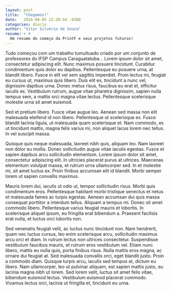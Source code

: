 ```yaml
---
layout: post
title:  "Chegamos!"
date:   2016-09-05 22:20:44 -0300
categories: diario
author: "Vitor Silvério de Souza"
resume: > #
  Um resumo do começo da PrintF e seus projetos futuros!
---
```

Tudo começou com um trabalho tumultuado criado por um conjunto de professores do IFSP Campus Caraguatatuba...
Lorem ipsum dolor sit amet, consectetur adipiscing elit. Nunc maximus posuere tincidunt. Curabitur condimentum quis dolor eu dapibus. Pellentesque eu posuere urna, at blandit libero. Fusce in elit vel sem sagittis imperdiet. Proin lectus mi, feugiat eu cursus ut, maximus quis libero. Duis elit ex, tincidunt a nunc vel, dignissim dapibus urna. Donec metus risus, faucibus eu erat et, efficitur iaculis ex. Vestibulum rutrum, augue vitae pharetra dignissim, sapien nulla tempus sem, a mattis orci magna vitae lectus. Pellentesque scelerisque molestie urna sit amet euismod.

Sed et pretium libero. Fusce vitae augue leo. Aenean sed massa non elit malesuada eleifend id non libero. Pellentesque ut scelerisque ex. Fusce blandit lacinia ligula, ut malesuada quam scelerisque et. Nam commodo, ex ut tincidunt mattis, magna felis varius mi, non aliquet lacus lorem nec tellus. In vel suscipit massa.

Quisque quis neque malesuada, laoreet nibh quis, aliquam leo. Nam laoreet non dolor eu mollis. Donec sollicitudin augue vitae iaculis egestas. Fusce et sapien dapibus arcu sollicitudin elementum. Lorem ipsum dolor sit amet, consectetur adipiscing elit. In ultricies placerat purus at ultrices. Maecenas elementum volutpat massa, et rutrum urna ullamcorper sed. In et molestie mi, sit amet luctus ex. Proin finibus accumsan elit id blandit. Morbi semper lorem ut sapien convallis maximus.

Mauris lorem dui, iaculis ut odio ut, tempor sollicitudin risus. Morbi quis condimentum eros. Pellentesque habitant morbi tristique senectus et netus et malesuada fames ac turpis egestas. Aenean accumsan dui quis massa consequat porttitor a interdum tellus. Aliquam a tempus mi. Donec sit amet commodo libero. Pellentesque varius feugiat mauris et lobortis. In scelerisque aliquet ipsum, eu fringilla erat bibendum a. Praesent facilisis erat nulla, et luctus orci lobortis non.

Sed venenatis feugiat velit, ac luctus nunc tincidunt non. Nam hendrerit, quam nec luctus cursus, leo enim scelerisque arcu, sollicitudin maximus arcu orci et diam. In rutrum lectus non ultrices consectetur. Suspendisse vestibulum faucibus mauris, et rutrum eros vestibulum vel. Etiam nunc libero, mattis eu nulla quis, porta finibus risus. Nulla mattis eros magna, ac ornare dui feugiat at. Sed malesuada convallis orci, eget blandit justo. Proin a commodo diam. Quisque turpis arcu, iaculis sed tempus at, dictum eu libero. Nam ullamcorper, leo ut pulvinar aliquam, est sapien mattis justo, eu lacinia magna nibh ut lorem. Sed lorem velit, luctus sit amet felis vitae, bibendum euismod lectus. Vestibulum euismod placerat commodo. Vivamus lectus orci, lacinia ut fringilla et, tincidunt eu urna.